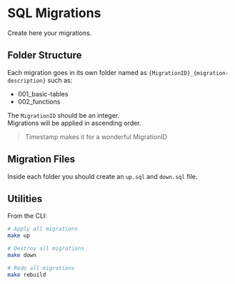 # SQL Migrations

Create here your migrations.

## Folder Structure

Each migration goes in its own folder named as `{MigrationID}_{migration-description}` such as:

- 001_basic-tables
- 002_functions

The `MigrationID` should be an integer.  
Migrations will be applied in ascending order.

> Timestamp makes it for a wonderful MigrationID

## Migration Files

Inside each folder you should create an `up.sql` and `down.sql` file.

## Utilities

From the CLI:

```bash
# Apply all migrations
make up

# Destroy all migrations
make down

# Redo all migrations
make rebuild
```